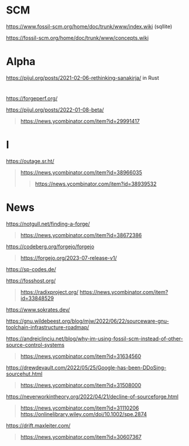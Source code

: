 # SCM

https://www.fossil-scm.org/home/doc/trunk/www/index.wiki (sqllite)

https://fossil-scm.org/home/doc/trunk/www/concepts.wiki

# Alpha
https://pijul.org/posts/2021-02-06-rethinking-sanakirja/ in Rust

#
https://forgeperf.org/

https://pijul.org/posts/2022-01-08-beta/
> https://news.ycombinator.com/item?id=29991417

# I
https://outage.sr.ht/
> https://news.ycombinator.com/item?id=38966035
> > https://news.ycombinator.com/item?id=38939532

# News
https://notgull.net/finding-a-forge/
> https://news.ycombinator.com/item?id=38672386

https://codeberg.org/forgejo/forgejo
> https://forgejo.org/2023-07-release-v1/

https://sp-codes.de/

https://fosshost.org/
> https://radixproject.org/
> https://news.ycombinator.com/item?id=33848529

https://www.sokrates.dev/

https://gnu.wildebeest.org/blog/mjw/2022/06/22/sourceware-gnu-toolchain-infrastructure-roadmap/

https://andreiclinciu.net/blog/why-im-using-fossil-scm-instead-of-other-source-control-systems
> https://news.ycombinator.com/item?id=31634560

https://drewdevault.com/2022/05/25/Google-has-been-DDoSing-sourcehut.html
> https://news.ycombinator.com/item?id=31508000

https://neverworkintheory.org/2022/04/21/decline-of-sourceforge.html
> https://news.ycombinator.com/item?id=31110206
> https://onlinelibrary.wiley.com/doi/10.1002/spe.2874

https://drift.maxleiter.com/
> https://news.ycombinator.com/item?id=30607367

